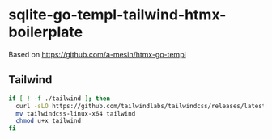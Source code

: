 # sqlite-go-templ-tailwind-htmx-boilerplate

Based on https://github.com/a-mesin/htmx-go-templ

## Tailwind

```sh
if [ ! -f ./tailwind ]; then
  curl -sLO https://github.com/tailwindlabs/tailwindcss/releases/latest/download/tailwindcss-linux-x64
  mv tailwindcss-linux-x64 tailwind
  chmod u+x tailwind
fi
```


